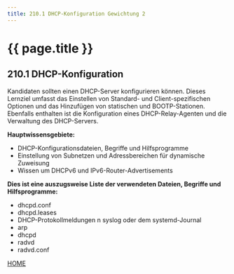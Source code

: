 ```yaml
---
title: 210.1 DHCP-Konfiguration Gewichtung 2
---
```


# {{ page.title }}

## 210.1 DHCP-Konfiguration

Kandidaten sollten einen DHCP-Server konfigurieren können. Dieses Lernziel umfasst das Einstellen von Standard- und Client-spezifischen Optionen und das Hinzufügen von statischen und BOOTP-Stationen. Ebenfalls enthalten ist die Konfiguration eines DHCP-Relay-Agenten und die Verwaltung des DHCP-Servers.

**Hauptwissensgebiete:**
-   DHCP-Konfigurationsdateien, Begriffe und Hilfsprogramme
-   Einstellung von Subnetzen und Adressbereichen für dynamische
    Zuweisung
-   Wissen um DHCPv6 und IPv6-Router-Advertisements

**Dies ist eine auszugsweise Liste der verwendeten Dateien, Begriffe und
Hilfsprogramme:**
-   dhcpd.conf
-   dhcpd.leases
-   DHCP-Protokollmeldungen n syslog oder dem systemd-Journal
-   arp
-   dhcpd
-   radvd
-   radvd.conf


[HOME](./)
